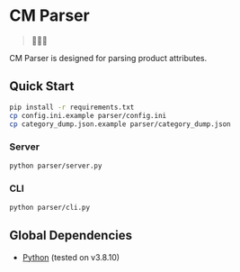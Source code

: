 # CM Parser

>🚬🚬🚬

CM Parser is designed for parsing product attributes.

## Quick Start

```bash
pip install -r requirements.txt
cp config.ini.example parser/config.ini
cp category_dump.json.example parser/category_dump.json
```

### Server

```bash
python parser/server.py
```

### CLI

```bash
python parser/cli.py
```

## Global Dependencies

- [Python](https://www.python.org/downloads) (tested on v3.8.10)
